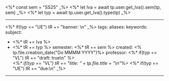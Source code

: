 <%* const sem = "SS25" _%>
<%* let lva = await tp.user.get_lva().sem(tp, sem) _%>
<%* let typ = await tp.user.get_lva().type(tp) _%>
 
---
<%* if(typ == "UE") tR += "banner: \n" _%>
tags: 
aliases: 
keywords: 
subject:
  - <%* tR += lva %>
  - <%* tR += typ %>
semester: <%* tR += sem %>
created: <% tp.file.creation_date("Do MMMM YYYY")%>
professor:
<%* if(typ == "VL") tR += "draft: true\n" _%>  
<%* if(typ == "VL") tR += "title: " + tp.file.title + "\n"_%>
<%* if(typ == "UE") tR += "due:\n" _%>
---
 
